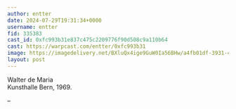 ```yaml
---
author: entter
date: 2024-07-29T19:31:34+0000
username: entter
fid: 335383
cast_id: 0xfc993b31e837c475c2209776f90d508c9a110b64
cast: https://warpcast.com/entter/0xfc993b31
image: https://imagedelivery.net/BXluQx4ige9GuW0Ia56BHw/a4fb01df-3931-4e14-f4f6-c44686e9ff00/original
layout: post
---
```

Walter de Maria   
Kunsthalle Bern, 1969.  
  
–  

<img src='https://imagedelivery.net/BXluQx4ige9GuW0Ia56BHw/a4fb01df-3931-4e14-f4f6-c44686e9ff00/original' alt='' referrerpolicy='no-referrer'/>